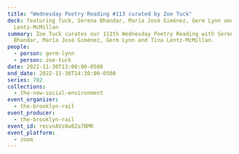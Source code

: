 ```yaml
---
title: "Wednesday Poetry Reading #113 curated by Zoe Tuck"
deck: featuring Tuck, Serena Bhandar, María José Giménez, Germ Lynn and Tina
  Lentz-McMillan
summary: Zoe Tuck curates our 113th Wednesday Poetry Reading with Serena
  Bhandar, María José Giménez, Germ Lynn and Tina Lentz-McMillan.
people:
  - person: germ-lynn
  - person: zoe-tuck
date: 2022-11-30T13:00:00-0500
end_date: 2022-11-30T14:30:00-0500
series: 702
collections:
  - the-new-social-environment
event_organizer:
  - the-brooklyn-rail
event_producer:
  - the-brooklyn-rail
event_id: recvnAVz6w8Za7BMR
event_platform:
  - zoom
---
```

